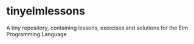 # tinyelmlessons
A tiny repository, containing lessons, exercises and solutions for the Elm Programming Language
